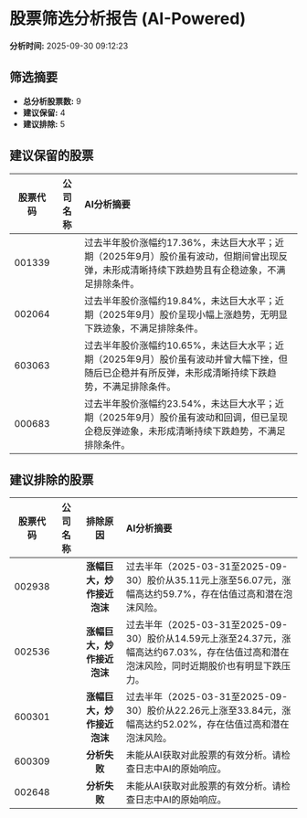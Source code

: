 # 股票筛选分析报告 (AI-Powered)

**分析时间:** 2025-09-30 09:12:23

## 筛选摘要

- **总分析股票数:** 9
- **建议保留:** 4
- **建议排除:** 5

## 建议保留的股票

| 股票代码 | 公司名称 | AI分析摘要 |
|:---:|:---:|:---|
| 001339 |  | 过去半年股价涨幅约17.36%，未达巨大水平；近期（2025年9月）股价虽有波动，但期间曾出现反弹，未形成清晰持续下跌趋势且有企稳迹象，不满足排除条件。 |
| 002064 |  | 过去半年股价涨幅约19.84%，未达巨大水平；近期（2025年9月）股价呈现小幅上涨趋势，无明显下跌迹象，不满足排除条件。 |
| 603063 |  | 过去半年股价涨幅约10.65%，未达巨大水平；近期（2025年9月）股价虽有波动并曾大幅下挫，但随后已企稳并有所反弹，未形成清晰持续下跌趋势，不满足排除条件。 |
| 000683 |  | 过去半年股价涨幅约23.54%，未达巨大水平；近期（2025年9月）股价虽有波动和回调，但已呈现企稳反弹迹象，未形成清晰持续下跌趋势，不满足排除条件。 |

## 建议排除的股票

| 股票代码 | 公司名称 | 排除原因 | AI分析摘要 |
|:---:|:---:|:---:|:---|
| 002938 |  | **涨幅巨大，炒作接近泡沫** | 过去半年（2025-03-31至2025-09-30）股价从35.11元上涨至56.07元，涨幅高达约59.7%，存在估值过高和潜在泡沫风险。 |
| 002536 |  | **涨幅巨大，炒作接近泡沫** | 过去半年（2025-03-31至2025-09-30）股价从14.59元上涨至24.37元，涨幅高达约67.03%，存在估值过高和潜在泡沫风险，同时近期股价也有明显下跌压力。 |
| 600301 |  | **涨幅巨大，炒作接近泡沫** | 过去半年（2025-03-31至2025-09-30）股价从22.26元上涨至33.84元，涨幅高达约52.02%，存在估值过高和潜在泡沫风险。 |
| 600309 |  | **分析失败** | 未能从AI获取对此股票的有效分析。请检查日志中AI的原始响应。 |
| 002648 |  | **分析失败** | 未能从AI获取对此股票的有效分析。请检查日志中AI的原始响应。 |
